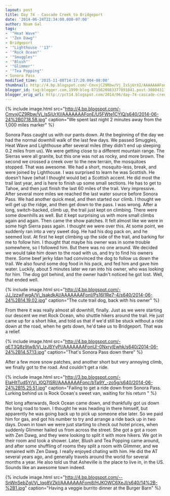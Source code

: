 ```yaml
---
layout: post
title: Day 74 - Cascade Creek to Bridgeport
date: '2014-06-24T22:34:00.000-07:00'
author: Noam Gal
tags:
- '"Heat Wave"'
- '"Zen Dawg"'
- Bridgeport
- '"Lighthouse ''13"'
- '"Rock Ocean"'
- '"Smuggles"'
- '"Blush"'
- '"Glimmer"'
- '"Tea Popping"'
- Sonora Pass
modified_time: '2015-11-08T14:17:20.004-08:00'
thumbnail: http://4.bp.blogspot.com/-CmvxjCZ9Rbw/Vj_IsSjUrXI/AAAAAAAFonE/U5FWte1CYlQ/s72-c/2014-06-24%2B07.18.58.jpg
blogger_id: tag:blogger.com,1999:blog-8715620883377891841.post-3080431174920418299
blogger_orig_url: http://pct14.blogspot.com/2014/06/day-74-cascade-creek-to-bridgeport.html
---
```




{% include image.html src="http://4.bp.blogspot.com/-CmvxjCZ9Rbw/Vj_IsSjUrXI/AAAAAAAFonE/U5FWte1CYlQ/s640/2014-06-24%2B07.18.58.jpg" caption="We spent last night 2 minutes away from the 1,000 miles marker" %}

 Sonora Pass caught us with our pants down.
At the beginning of the day we had the normal downhill walk of the
 last few days. We passed Smuggles, Heat Wave and Lighthouse after several miles (they didn't end up sleeping 0.2
 miles from us).
We were getting close to a different mountain range. The Sierras were all granite, but this one
 was not as rocky, and more brown. The second we crossed a creek over to the new terrain, the mosquitoes stopped.
 That was awesome.
We had a short, mosquito-less, break, and were joined by Lighthouse. I was surprised to learn
 he was Scottish. He doesn't have (what I thought would be) a Scottish accent. He did most the trail last year, and
 is here to finish up some small sections. He has to get to Tahoe, and then just finish the last 60 miles of the
 trail. Very impressive.
After several more miles we reached the last water source before Sonora Pass. We had
 another quick meal, and then started our climb. I thought we will get up the ridge, and then get down to the pass. I
 was wrong.
After a long, switch-backed, climb up, the trail just kept on climbing. There were some downhills as
 well. But it kept surprising us with more small climbs again and again.
Then came the show patches. It felt
 almost like we were in some high Sierra pass again. I thought we were over this.
At some point, we suddenly ran
 into a very sweet dog. He had his dog pack on, and he seemed lost. At first he kept climbing up the side of the
 trail, and barking for me to follow him. I thought that maybe his owner was in some trouble somewhere, so I followed
 him. But there was no one around. We decided we would take him down to the road with us, and try to find his owners
 there. Some beef jerky Idan had convinced the dog to follow us down the trail. We also found some dog food in his
 pack, and fed him and gave him water.
Luckily, about 5 minutes later we ran into his owner, who was looking for
 him. The dog got behind, and the owner hadn't noticed he got lost. Well, that ended well.


{% include image.html src="http://4.bp.blogspot.com/-JJ_IzzwFwgA/Vj_IsakdkAI/AAAAAAAFonI/Ps16I1Re7-4/s640/2014-06-24%2B14.19.02.jpg" caption="The cute trail dog, back with his owner" %}

 From there it was really almost all downhill, finally. Just as we were starting our descent we met Rock Ocean, who
 shuttle hikers around the trail. He just came up for a short hike, and told us that if we'd still be stuck without a
 ride down at the road, when he gets down, he'd take us to Bridgeport. That was a relief.


{% include image.html src="http://4.bp.blogspot.com/-qET3Q8z9Iw8/Vj_IzJBYyPI/AAAAAAAFonU/-0NxrylEwhk/s640/2014-06-24%2B14.57.13.jpg" caption="That's Sonora Pass down there" %}

 After a few more snow patches, and another short but very annoying climb, we finally got to the road. And couldn't
 get a ride.


{% include image.html src="http://3.bp.blogspot.com/-EIaHltTud5Y/Vj_I0Q7lSRI/AAAAAAAFonc/bTa9Y_-zo5g/s640/2014-06-24%2B15.25.51.jpg" caption="Failing to get a ride down from Sonora Pass. Lurking behind us is Rock Ocean's sweet
 van, waiting for his return
 " %}

 Not long afterwards, Rock Ocean came down, and thankfully got us down the long road to town. I thought he was
 heading in there himself, but apparently he was going back up to pick up someone else later. So we paid him for gas,
 and got his number to try and arrange a ride back up in two days.
Down in town we were just starting to check
 out hotel prices, when suddenly Glimmer hailed us from across the street. She got a got a room with Zen Dawg, and
 they were looking to split it with more hikers. We got in their room and took a shower. Later, Blush and Tea Popping
 came around, and after some shuffling of rooms they split a room with Glimmer, and we remained with Zen Dawg.
I
 really enjoyed chating with him. He did the AT several years ago, and generally travels around the world for several
 months a year. He also told us that Asheville is the place to live in, in the US. Sounds like an awesome town
 indeed.


{% include image.html src="http://4.bp.blogspot.com/--SnWnSebZgI/Vj_Iqo8VZkI/AAAAAAAFom8/HJKOWC6XeJI/s640/14%2B-%2B1.jpg" caption="Having a veggie burrito dinner at the Burger Barn" %}

